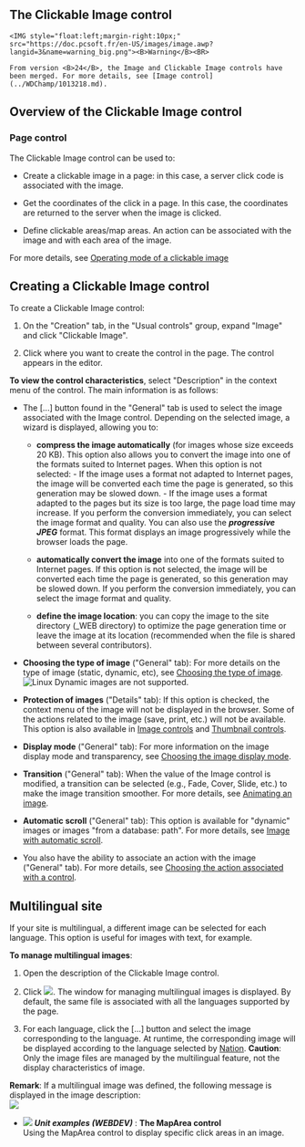 


## The Clickable Image control
			

<DIV class="specObsolete">
	<IMG style="float:left;margin-right:10px;" src="https://doc.pcsoft.fr/en-US/images/image.awp?langid=3&name=warning_big.png"><B>Warning</B><BR>
	From version <B>24</B>, the Image and Clickable Image controls have been merged. For more details, see [Image control](../WDChamp/1013218.md).  
</DIV><a name="NOTE1"></a>
<a name="NOTE1_1"></a>


## Overview of the Clickable Image control
<a name="overview_the_clickable_image_control_ELTTEXTE000182"></a>


### Page control
<a name="page_control_ELTPARAGRAPHE000017"></a>

The Clickable Image control can be used to:

- Create a clickable image in a page: in this case, a server click code is associated with the image.

- Get the coordinates of the click in a page. In this case, the coordinates are returned to the server when the image is clicked.

- Define clickable areas/map areas. An action can be associated with the image and with each area of the image.




For more details, see [Operating mode of a clickable image](../WDChamp/1013158.md)

<a name="NOTE2"></a>
<a name="NOTE2_1"></a>


## Creating a Clickable Image control
<a name="creating_clickable_image_control_ELTTEXTE000206"></a>
To create a Clickable Image control: 

1. On the "Creation" tab, in the "Usual controls" group, expand "Image" and click "Clickable Image".

2. Click where you want to create the control in the page. The control appears in the editor.




**To view the control characteristics**, select "Description" in the context menu of the control. The main information is as follows: 

- The [...] button found in the "General" tab is used to select the image associated with the Image control. Depending on the selected image, a wizard is displayed, allowing you to:

	- **compress the image automatically** (for images whose size exceeds 20 KB). This option also allows you to convert the image into one of the formats suited to Internet pages. When this option is not selected:
			- If the image uses a format not adapted to Internet pages, the image will be converted each time the page is generated, so this generation may be slowed down.
			- If the image uses a format adapted to the pages but its size is too large, the page load time may increase.
			If you perform the conversion immediately, you can select the image format and quality. You can also use the ***progressive JPEG*** format. This format displays an image progressively while the browser loads the page.  

	- **automatically convert the image** into one of the formats suited to Internet pages. If this option is not selected, the image will be converted each time the page is generated, so this generation may be slowed down. If you perform the conversion immediately, you can select the image format and quality.

	- **define the image location**: you can copy the image to the site directory (_WEB directory) to optimize the page generation time or leave the image at its location (recommended when the file is shared between several contributors).




- **Choosing the type of image** ("General" tab): For more details on the type of image (static, dynamic, etc), see [Choosing the type of image](../WDChamp/1013132.md).
	![Linux](https://doc.pcsoft.fr/ext/images/us/LX.png) Dynamic images are not supported.

- **Protection of images** ("Details" tab): If this option is checked, the context menu of the image will not be displayed in the browser. Some of the actions related to the image (save, print, etc.) will not be available. This option is also available in [Image controls](../WDChamp/1013218.md) and [Thumbnail controls](../WDChamp/1013275.md).

- **Display mode** ("General" tab): For more information on the image display mode and transparency, see [Choosing the image display mode](../WDChamp/1013134.md).

- **Transition** ("General" tab): When the value of the Image control is modified, a transition can be selected (e.g., Fade, Cover, Slide, etc.) to make the image transition smoother. For more details, see [Animating an image](../WDChamp/9500117.md). 

- **Automatic scroll** ("General" tab): This option is available for "dynamic" images or images "from a database: path". For more details, see [Image with automatic scroll](../WDChamp/9500118.md).

- You also have the ability to associate an action with the image ("General" tab). For more details, see [Choosing the action associated with a control](../WDChamp/1013165.md).




<a name="NOTE3"></a>
<a name="NOTE3_1"></a>


## Multilingual site
<a name="multilingual_site_ELTTEXTE000230"></a>
If your site is multilingual, a different image can be selected for each language. This option is useful for images with text, for example.

**To manage multilingual images**: 

1. Open the description of the Clickable Image control.

2. Click ![](https://doc.pcsoft.fr/en-US/images/image.awp?langid=3&name=mutlti_langue_img.gif). The window for managing multilingual images is displayed. By default, the same file is associated with all the languages supported by the page.

3. For each language, click the [...] button and select the image corresponding to the language. At runtime, the corresponding image will be displayed according to the language selected by [Nation](../WDLang1/3054014.md).
	**Caution**: Only the image files are managed by the multilingual feature, not the display characteristics of image.




**Remark**: If a multilingual image was defined, the following message is displayed in the image description: <br>![](https://doc.pcsoft.fr/en-US/images/image.awp?langid=3&name=img_multi_description.gif)



- ![](https://doc.pcsoft.fr/en-US/images/image.awp?langid=3&name=TheMapAreacontrol.gif) ***Unit examples (WEBDEV)*** : **The MapArea control** <br>Using the MapArea control to display specific click areas in an image.


